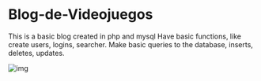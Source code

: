 # Blog-de-Videojuegos


This is a basic blog created in php and mysql Have basic functions, like create users, logins, searcher. Make basic queries to the database, inserts, deletes, updates.

![img](https://imgur.com/a/vvnT0yD)
